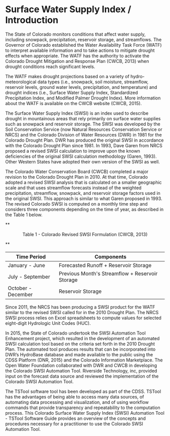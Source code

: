 # Surface Water Supply Index / Introduction #

The State of Colorado monitors conditions that affect water supply, including snowpack, precipitation, reservoir storage, and streamflows.
The Governor of Colorado established the Water Availability Task Force (WATF) to interpret available
information and to take actions to mitigate drought effects when appropriate.
The WATF has the authority to activate the Colorado Drought Mitigation and Response Plan (CWCB, 2013)
when drought conditions reach significant levels.

The WATF makes drought projections based on a variety of hydro-meteorological data types
(i.e., snowpack, soil moisture, streamflow, reservoir levels, ground water levels, precipitation, and temperature)
and drought indices (i.e., Surface Water Supply Index, Standardized Precipitation Index, and Modified Palmer Drought Index).
More information about the WATF is available on the CWCB website (CWCB, 2015).

The Surface Water Supply Index (SWSI) is an index used to describe drought in mountainous areas that
rely primarily on surface water supplies such as snowpack and reservoir storage.
The SWSI was developed by the Soil Conservation Service (now Natural Resources Conservation Service or NRCS)
and the Colorado Division of Water Resources (DWR) in 1981 for the Colorado Drought Plan.
DWR has produced the original SWSI in accordance with the Colorado Drought Plan since 1981.
In 1993, Dave Garen from NRCS proposed a revised SWSI calculation to improve upon the known
deficiencies of the original SWSI calculation methodology (Garen, 1993).
Other Western States have adopted their own version of the SWSI as well.

The Colorado Water Conservation Board (CWCB) completed a major revision to the Colorado Drought Plan in 2010.
At that time, Colorado adopted a revised SWSI analysis that is calculated on a smaller
geographic scale and that uses streamflow forecasts instead of the weighted precipitation,
streamflow, snowpack, and reservoir storage factors used in the original SWSI.
This approach is similar to what Garen proposed in 1993.
The revised Colorado SWSI is computed on a monthly time step and considers three components depending on the time of year,
as described in the Table 1 below.

**<p style="text-align: center;">
Table 1 - Colorado Revised SWSI Formulation (CWCB, 2013)
</p>**

| **Time Period** | **Components** |
| -- | -- |
| January - June | Forecasted Runoff + Reservoir Storage |
| July - September | Previous Month's Streamflow + Reservoir Storage |
| October - December | Reservoir Storage |

Since 2011, the NRCS has been producing a SWSI product for the WATF similar to the revised SWSI called for in the 2010 Drought Plan.
The NRCS SWSI process relies on Excel spreadsheets to compute values for selected eight-digit Hydrologic Unit Codes (HUC).

In 2015, the State of Colorado undertook the SWSI Automation Tool Enhancement project,
which resulted in the development of an automated SWSI calculation tool based on the criteria set forth in the 2010 Drought Plan.
The automated tool produces results that can be incorporated into DWR’s HydroBase database
and made available to the public using the CDSS Platform (DNR, 2015) and the Colorado Information Marketplace.
The Open Water Foundation collaborated with DWR and CWCB in developing the Colorado SWSI Automation Tool.
Riverside Technology, inc, provided input on the forecast data source and reviewed the implementation of the Colorado SWSI Automation Tool.

The TSTool software tool has been developed as part of the CDSS.
TSTool has the advantages of being able to access many data sources, of automating data processing and visualization,
and of using workflow commands that provide transparency and repeatability to the computation process.
This Colorado Surface Water Supply Index (SWSI) Automation Tool - TSTool Software Guide provides an overview of
the concepts and procedures necessary for a practitioner to use the Colorado SWSI Automation Tool.
